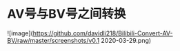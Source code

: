 # AV号与BV号之间转换

![image](https://github.com/davidli218/Bilibili-Convert-AV-BV/raw/master/screenshots/v0.1 2020-03-29.png)

